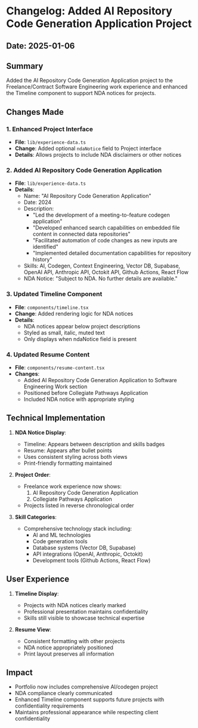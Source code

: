 # Changelog: Added AI Repository Code Generation Application Project

## Date: 2025-01-06

## Summary
Added the AI Repository Code Generation Application project to the Freelance/Contract Software Engineering work experience and enhanced the Timeline component to support NDA notices for projects.

## Changes Made

### 1. Enhanced Project Interface
- **File**: `lib/experience-data.ts`
- **Change**: Added optional `ndaNotice` field to Project interface
- **Details**: Allows projects to include NDA disclaimers or other notices

### 2. Added AI Repository Code Generation Application
- **File**: `lib/experience-data.ts`
- **Details**:
  - Name: "AI Repository Code Generation Application"
  - Date: 2024
  - Description:
    - "Led the development of a meeting-to-feature codegen application"
    - "Developed enhanced search capabilities on embedded file content in connected data repositories"
    - "Facilitated automation of code changes as new inputs are identified"
    - "Implemented detailed documentation capabilities for repository history"
  - Skills: AI, Codegen, Context Engineering, Vector DB, Supabase, OpenAI API, Anthropic API, Octokit API, Github Actions, React Flow
  - NDA Notice: "Subject to NDA. No further details are available."

### 3. Updated Timeline Component
- **File**: `components/timeline.tsx`
- **Change**: Added rendering logic for NDA notices
- **Details**: 
  - NDA notices appear below project descriptions
  - Styled as small, italic, muted text
  - Only displays when ndaNotice field is present

### 4. Updated Resume Content
- **File**: `components/resume-content.tsx`
- **Changes**:
  - Added AI Repository Code Generation Application to Software Engineering Work section
  - Positioned before Collegiate Pathways Application
  - Included NDA notice with appropriate styling

## Technical Implementation

1. **NDA Notice Display**:
   - Timeline: Appears between description and skills badges
   - Resume: Appears after bullet points
   - Uses consistent styling across both views
   - Print-friendly formatting maintained

2. **Project Order**:
   - Freelance work experience now shows:
     1. AI Repository Code Generation Application
     2. Collegiate Pathways Application
   - Projects listed in reverse chronological order

3. **Skill Categories**:
   - Comprehensive technology stack including:
     - AI and ML technologies
     - Code generation tools
     - Database systems (Vector DB, Supabase)
     - API integrations (OpenAI, Anthropic, Octokit)
     - Development tools (Github Actions, React Flow)

## User Experience

1. **Timeline Display**:
   - Projects with NDA notices clearly marked
   - Professional presentation maintains confidentiality
   - Skills still visible to showcase technical expertise

2. **Resume View**:
   - Consistent formatting with other projects
   - NDA notice appropriately positioned
   - Print layout preserves all information

## Impact
- Portfolio now includes comprehensive AI/codegen project
- NDA compliance clearly communicated
- Enhanced Timeline component supports future projects with confidentiality requirements
- Maintains professional appearance while respecting client confidentiality
